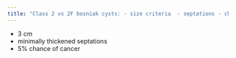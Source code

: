```yaml
---
title: "Class 2 vs 2F bosniak cysts: - size criteria  - septations - chance of cancer?"
---
```

- 3 cm
- minimally thickened septations
- 5% chance of cancer

